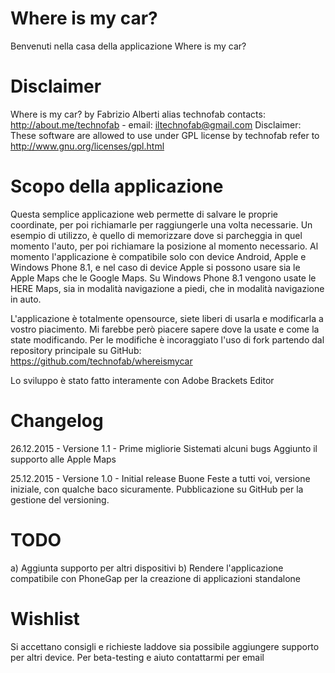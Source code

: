 # Where is my car?
Benvenuti nella casa della applicazione Where is my car? 

# Disclaimer
Where is my car? by Fabrizio Alberti alias technofab contacts: http://about.me/technofab - email: iltechnofab@gmail.com
Disclaimer: These software are allowed to use under GPL license by technofab refer to http://www.gnu.org/licenses/gpl.html

# Scopo della applicazione
Questa semplice applicazione web permette di salvare le proprie coordinate, per poi richiamarle per raggiungerle una volta necessarie.
Un esempio di utilizzo, è quello di memorizzare dove si parcheggia in quel momento l'auto, per poi richiamare la posizione al momento necessario.
Al momento l'applicazione è compatibile solo con device Android, Apple e Windows Phone 8.1, e nel caso di device Apple si possono usare sia le Apple Maps che le Google Maps.
Su Windows Phone 8.1 vengono usate le HERE Maps, sia in modalità navigazione a piedi, che in modalità navigazione in auto.

L'applicazione è totalmente opensource, siete liberi di usarla e modificarla a vostro piacimento.
Mi farebbe però piacere sapere dove la usate e come la state modificando.
Per le modifiche è incoraggiato l'uso di fork partendo dal repository principale su GitHub: https://github.com/technofab/whereismycar

Lo sviluppo è stato fatto interamente con Adobe Brackets Editor

# Changelog
26.12.2015 - Versione 1.1 - Prime migliorie
Sistemati alcuni bugs
Aggiunto il supporto alle Apple Maps

25.12.2015 - Versione 1.0 - Initial release
Buone Feste a tutti voi, versione iniziale, con qualche baco sicuramente.
Pubblicazione su GitHub per la gestione del versioning.

# TODO
a) Aggiunta supporto per altri dispositivi
b) Rendere l'applicazione compatibile con PhoneGap per la creazione di applicazioni standalone 

# Wishlist
Si accettano consigli e richieste laddove sia possibile aggiungere supporto per altri device.
Per beta-testing e aiuto contattarmi per email